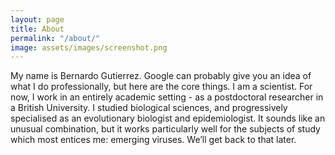 ```yaml
---
layout: page
title: About
permalink: "/about/"
image: assets/images/screenshot.png
---
```


My name is Bernardo Gutierrez. Google can probably give you an idea of what I do professionally, but here are the core things. I am a scientist. For now, I work in an entirely academic setting - as a postdoctoral researcher in a British University. I studied biological sciences, and progressively specialised as an evolutionary biologist and epidemiologist. It sounds like an unusual combination, but it works particularly well for the subjects of study which most entices me: emerging viruses. We’ll get back to that later.



